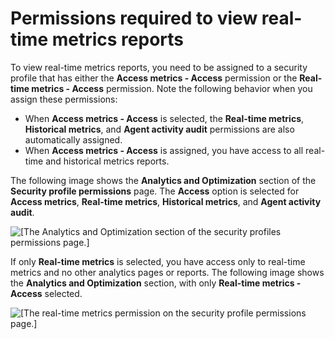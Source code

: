 # Permissions required to view real\-time metrics reports<a name="rtm-permissions"></a>

To view real\-time metrics reports, you need to be assigned to a security profile that has either the **Access metrics \- Access** permission or the **Real\-time metrics \- Access** permission\. Note the following behavior when you assign these permissions:
+ When **Access metrics \- Access** is selected, the **Real\-time metrics**, **Historical metrics**, and **Agent activity audit** permissions are also automatically assigned\. 
+ When **Access metrics \- Access** is assigned, you have access to all real\-time and historical metrics reports\.

The following image shows the **Analytics and Optimization** section of the **Security profile permissions** page\. The **Access** option is selected for **Access metrics**, **Real\-time metrics**, **Historical metrics**, and **Agent activity audit**\.

![\[The Analytics and Optimization section of the security profiles permissions page.\]](http://docs.aws.amazon.com/connect/latest/adminguide/images/permissions-create-and-share-reports.png)

If only **Real\-time metrics** is selected, you have access only to real\-time metrics and no other analytics pages or reports\. The following image shows the **Analytics and Optimization** section, with only **Real\-time metrics \- Access** selected\.

![\[The real-time metrics permission on the security profile permissions page.\]](http://docs.aws.amazon.com/connect/latest/adminguide/images/permissions-create-and-share-reports-2.png)